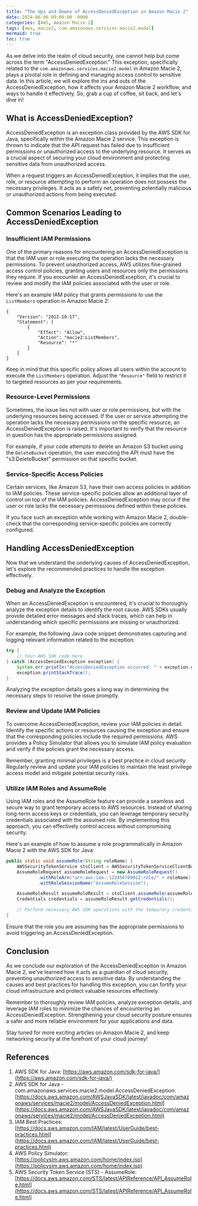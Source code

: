 ```yaml
---
title: "The Ups and Downs of AccessDeniedException in Amazon Macie 2"
date: 2024-06-06 09:00:00 -0000
categories: [AWS, Amazon Macie 2]
tags: [aws, macie2, com.amazonaws.services.macie2.model]
mermaid: true
toc: true
---
```



As we delve into the realm of cloud security, one cannot help but come across the term "AccessDeniedException." This exception, specifically related to the `com.amazonaws.services.macie2.model` in Amazon Macie 2, plays a pivotal role in defining and managing access control to sensitive data. In this article, we will explore the ins and outs of the AccessDeniedException, how it affects your Amazon Macie 2 workflow, and ways to handle it effectively. So, grab a cup of coffee, sit back, and let's dive in!

## What is AccessDeniedException?

AccessDeniedException is an exception class provided by the AWS SDK for Java, specifically within the Amazon Macie 2 service. This exception is thrown to indicate that the API request has failed due to insufficient permissions or unauthorized access to the underlying resource. It serves as a crucial aspect of securing your cloud environment and protecting sensitive data from unauthorized access.

When a request triggers an AccessDeniedException, it implies that the user, role, or resource attempting to perform an operation does not possess the necessary privileges. It acts as a safety net, preventing potentially malicious or unauthorized actions from being executed.

## Common Scenarios Leading to AccessDeniedException

### Insufficient IAM Permissions

One of the primary reasons for encountering an AccessDeniedException is that the IAM user or role executing the operation lacks the necessary permissions. To prevent unauthorized access, AWS utilizes fine-grained access control policies, granting users and resources only the permissions they require. If you encounter an AccessDeniedException, it's crucial to review and modify the IAM policies associated with the user or role.

Here's an example IAM policy that grants permissions to use the `ListMembers` operation in Amazon Macie 2:

```plaintext
{
    "Version": "2012-10-17",
    "Statement": [
        {
            "Effect": "Allow",
            "Action": "macie2:ListMembers",
            "Resource": "*"
        }
    ]
}
```

Keep in mind that this specific policy allows all users within the account to execute the `ListMembers` operation. Adjust the `"Resource"` field to restrict it to targeted resources as per your requirements.

### Resource-Level Permissions

Sometimes, the issue lies not with user or role permissions, but with the underlying resources being accessed. If the user or service attempting the operation lacks the necessary permissions on the specific resource, an AccessDeniedException is raised. It's important to verify that the resource in question has the appropriate permissions assigned.

For example, if your code attempts to delete an Amazon S3 bucket using the `DeleteBucket` operation, the user executing the API must have the "s3:DeleteBucket" permission on that specific bucket.

### Service-Specific Access Policies

Certain services, like Amazon S3, have their own access policies in addition to IAM policies. These service-specific policies allow an additional layer of control on top of the IAM policies. AccessDeniedException may occur if the user or role lacks the necessary permissions defined within these policies.

If you face such an exception while working with Amazon Macie 2, double-check that the corresponding service-specific policies are correctly configured.

## Handling AccessDeniedException

Now that we understand the underlying causes of AccessDeniedException, let's explore the recommended practices to handle the exception effectively.

### Debug and Analyze the Exception

When an AccessDeniedException is encountered, it's crucial to thoroughly analyze the exception details to identify the root cause. AWS SDKs usually provide detailed error messages and stack traces, which can help in understanding which specific permissions are missing or unauthorized.

For example, the following Java code snippet demonstrates capturing and logging relevant information related to the exception:

```java
try {
    // Your AWS SDK code here
} catch (AccessDeniedException exception) {
    System.err.println("AccessDeniedException occurred: " + exception.getMessage());
    exception.printStackTrace();
}
```

Analyzing the exception details goes a long way in determining the necessary steps to resolve the issue promptly.

### Review and Update IAM Policies

To overcome AccessDeniedException, review your IAM policies in detail. Identify the specific actions or resources causing the exception and ensure that the corresponding policies include the required permissions. AWS provides a Policy Simulator that allows you to simulate IAM policy evaluation and verify if the policies grant the necessary access.

Remember, granting minimal privileges is a best practice in cloud security. Regularly review and update your IAM policies to maintain the least privilege access model and mitigate potential security risks.

### Utilize IAM Roles and AssumeRole

Using IAM roles and the AssumeRole feature can provide a seamless and secure way to grant temporary access to AWS resources. Instead of sharing long-term access keys or credentials, you can leverage temporary security credentials associated with the assumed role. By implementing this approach, you can effectively control access without compromising security.

Here's an example of how to assume a role programmatically in Amazon Macie 2 with the AWS SDK for Java:

```java
public static void assumeRole(String roleName) {
    AWSSecurityTokenService stsClient = AWSSecurityTokenServiceClientBuilder.standard().build();
    AssumeRoleRequest assumeRoleRequest = new AssumeRoleRequest()
            .withRoleArn("arn:aws:iam::123456789012:role/" + roleName)
            .withRoleSessionName("AssumeRoleSession");

    AssumeRoleResult assumeRoleResult = stsClient.assumeRole(assumeRoleRequest);
    Credentials credentials = assumeRoleResult.getCredentials();

    // Perform necessary AWS SDK operations with the temporary credentials
}
```

Ensure that the role you are assuming has the appropriate permissions to avoid triggering an AccessDeniedException.

## Conclusion

As we conclude our exploration of the AccessDeniedException in Amazon Macie 2, we've learned how it acts as a guardian of cloud security, preventing unauthorized access to sensitive data. By understanding the causes and best practices for handling this exception, you can fortify your cloud infrastructure and protect valuable resources effectively.

Remember to thoroughly review IAM policies, analyze exception details, and leverage IAM roles to minimize the chances of encountering an AccessDeniedException. Strengthening your cloud security posture ensures a safer and more reliable environment for your applications and data.

Stay tuned for more exciting articles on Amazon Macie 2, and keep networking security at the forefront of your cloud journey!

## References

1. AWS SDK for Java: [https://aws.amazon.com/sdk-for-java/](https://aws.amazon.com/sdk-for-java/)
2. AWS SDK for Java - com.amazonaws.services.macie2.model.AccessDeniedException: [https://docs.aws.amazon.com/AWSJavaSDK/latest/javadoc/com/amazonaws/services/macie2/model/AccessDeniedException.html](https://docs.aws.amazon.com/AWSJavaSDK/latest/javadoc/com/amazonaws/services/macie2/model/AccessDeniedException.html)
3. IAM Best Practices: [https://docs.aws.amazon.com/IAM/latest/UserGuide/best-practices.html](https://docs.aws.amazon.com/IAM/latest/UserGuide/best-practices.html)
4. AWS Policy Simulator: [https://policysim.aws.amazon.com/home/index.jsp](https://policysim.aws.amazon.com/home/index.jsp)
5. AWS Security Token Service (STS) - AssumeRole: [https://docs.aws.amazon.com/STS/latest/APIReference/API_AssumeRole.html](https://docs.aws.amazon.com/STS/latest/APIReference/API_AssumeRole.html)